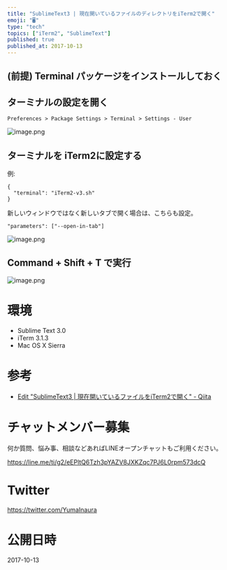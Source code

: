 ```yaml
---
title: "SublimeText3 | 現在開いているファイルのディレクトリをiTerm2で開く"
emoji: "🖥"
type: "tech"
topics: ["iTerm2", "SublimeText"]
published: true
published_at: 2017-10-13
---
```


## (前提) Terminal パッケージをインストールしておく

## ターミナルの設定を開く

`Preferences > Package Settings > Terminal > Settings - User`

![image.png](https://qiita-image-store.s3.amazonaws.com/0/89618/3530f249-9632-4468-e645-3c1c7e4d1011.png)

## ターミナルを iTerm2に設定する

例:

```
{
  "terminal": "iTerm2-v3.sh"
}
```

新しいウィンドウではなく新しいタブで開く場合は、こちらも設定。

```
"parameters": ["--open-in-tab"]
```


![image.png](https://qiita-image-store.s3.amazonaws.com/0/89618/9afc6578-a23b-8f31-dd49-aa1f36d9ad31.png)

## Command + Shift + T で実行

![image.png](https://qiita-image-store.s3.amazonaws.com/0/89618/73a40eec-16c0-cdd4-bf60-c533af301b41.png)

# 環境

- Sublime Text 3.0
- iTerm 3.1.3
- Mac OS X Sierra

# 参考

- [Edit "SublimeText3 | 現在開いているファイルをiTerm2で開く" - Qiita](https://qiita.com/drafts/dbef9d9a09b5498968d3/edit)








<!-- Update From Qiita API -->

# チャットメンバー募集


何か質問、悩み事、相談などあればLINEオープンチャットもご利用ください。

https://line.me/ti/g2/eEPltQ6Tzh3pYAZV8JXKZqc7PJ6L0rpm573dcQ





# Twitter


https://twitter.com/YumaInaura


<!-- Update From Qiita API -->



# 公開日時

2017-10-13
